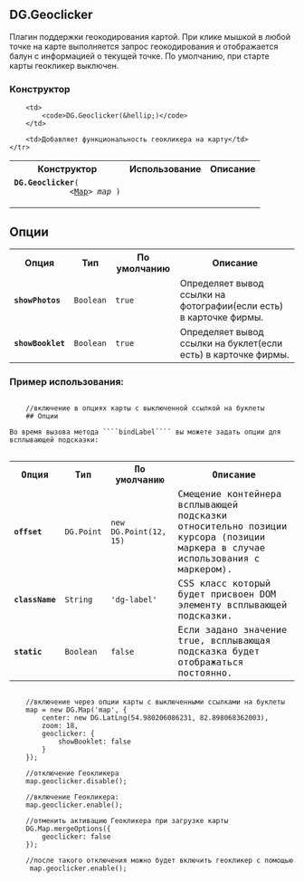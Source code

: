 ## DG.Geoclicker

Плагин поддержки геокодирования картой.
При клике мышкой в любой точке на карте выполняется запрос геокодирования и отображается балун с информацией о текущей точке.
По умолчанию, при старте карты геокликер выключен.

### Конструктор

<table>
    <tr>
        <th>Конструктор</th>
        <th>Использование</th>
        <th>Описание</th>
    </tr>
    <tr>
        <td><code><b>DG.Geoclicker</b>(
            <nobr>&lt;<a href="#geoclicker-map">Map</a>&gt; <i>map</i> )</nobr>
        </code></td>

        <td>
            <code>DG.Geoclicker(&hellip;)</code>
        </td>

        <td>Добавляет функциональность геокликера на карту</td>
    </tr>
</table>

## Опции

<table>
    <tr>
        <th>Опция</th>
        <th>Тип</th>
        <th>По умолчанию</th>
        <th>Описание</th>
    </tr>
    <tr>
        <td><b><code>showPhotos</code></b></td>
        <td><code>Boolean</code></td>
        <td><code>true</code></td>
        <td>Определяет вывод ссылки на фотографии(если есть) в карточке фирмы.</td>
    </tr>
    <tr>
        <td><b><code>showBooklet</code></b></td>
        <td><code>Boolean</code></td>
        <td><code>true</code></td>
        <td>Определяет вывод ссылки на буклет(если есть) в карточке фирмы.</td>
    </tr>
</table>

### Пример использования:
<pre>
<code>
    //включение в опциях карты с выключенной ссылкой на буклеты
    ## Опции

Во время вызова метода ````bindLabel```` вы можете задать опции для всплывающей подсказки:

<table>
    <tr>
        <th>Опция</th>
        <th>Тип</th>
        <th>По умолчанию</th>
        <th>Описание</th>
    </tr>
    <tr>
        <td><b><code>offset</code></b></td>
        <td><code>DG.Point</code></td>
        <td><code>new DG.Point(12, 15)</code></td>
        <td>Смещение контейнера всплывающей подсказки относительно позиции курсора (позиции маркера в случае использования с маркером).</td>
    </tr>
    <tr>
        <td><b><code>className</code></b></td>
        <td><code>String</code></td>
        <td><code>'dg-label'</code></td>
        <td>CSS класс который будет присвоен DOM элементу всплывающей подсказки.</td>
    </tr>
    <tr>
        <td><b><code>static</code></b></td>
        <td><code>Boolean</code></td>
        <td><code>false</code></td>
        <td>Если задано значение true, всплывающая подсказка будет отображаться постоянно.</td>
    </tr>
</table>
    //включение через опции карты с выключенными ссылками на буклеты
    map = new DG.Map('map', {
        center: new DG.LatLng(54.980206086231, 82.898068362003),
        zoom: 18,
        geoclicker: {
            showBooklet: false
        }
    });

	//отключение Геокликера
	map.geoclicker.disable();

	//включение Геокликера:
    map.geoclicker.enable();

    //отменить активацию Геокликера при загрузке карты
    DG.Map.mergeOptions({
        geoclicker: false
    });

    //после такого отключения можно будет включить геокликер с помощью
     map.geoclicker.enable();
</code>
</pre>
